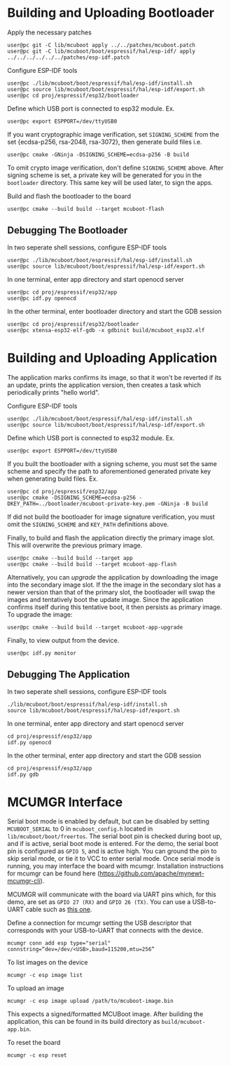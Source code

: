 # Building and Uploading Bootloader
Apply the necessary patches
```console
user@pc git -C lib/mcuboot apply ../../patches/mcuboot.patch
user@pc git -C lib/mcuboot/boot/espressif/hal/esp-idf/ apply ../../../../../../patches/esp-idf.patch
```

Configure ESP-IDF tools
```console
user@pc ./lib/mcuboot/boot/espressif/hal/esp-idf/install.sh
user@pc source lib/mcuboot/boot/espressif/hal/esp-idf/export.sh
user@pc cd proj/espressif/esp32/bootloader
```

Define which USB port is connected to esp32 module. Ex.
```console
user@pc export ESPPORT=/dev/ttyUSB0
```

If you want cryptographic image verification, set `SIGNING_SCHEME` from the set {ecdsa-p256, rsa-2048, rsa-3072}, then generate build files i.e.
```console
user@pc cmake -GNinja -DSIGNING_SCHEME=ecdsa-p256 -B build
```
To omit crypto image verification, don't define `SIGNING_SCHEME` above. After signing scheme is set, a private key will be generated for you in the `bootloader` directory. This same key will be used later, to sign the apps.

Build and flash the bootloader to the board
```console
user@pc cmake --build build --target mcuboot-flash
```

## Debugging The Bootloader
In two seperate shell sessions, configure ESP-IDF tools
```console
user@pc ./lib/mcuboot/boot/espressif/hal/esp-idf/install.sh
user@pc source lib/mcuboot/boot/espressif/hal/esp-idf/export.sh
```

In one terminal, enter app directory and start openocd server
```console
user@pc cd proj/espressif/esp32/app
user@pc idf.py openocd
```

In the other terminal, enter bootloader directory and start the GDB session
```console
user@pc cd proj/espressif/esp32/bootloader
user@pc xtensa-esp32-elf-gdb -x gdbinit build/mcuboot_esp32.elf
```

# Building and Uploading Application
The application marks confirms its image, so that it won't be reverted if its an update, prints the application version, then creates a task which periodically prints "hello world".

Configure ESP-IDF tools
```console
user@pc ./lib/mcuboot/boot/espressif/hal/esp-idf/install.sh
user@pc source lib/mcuboot/boot/espressif/hal/esp-idf/export.sh
```

Define which USB port is connected to esp32 module. Ex.
```console
user@pc export ESPPORT=/dev/ttyUSB0
```

If you built the bootloader with a signing scheme, you must set the same scheme and specify the path to aforementioned generated private key when generating build files. Ex.
```console
user@pc cd proj/espressif/esp32/app
user@pc cmake -DSIGNING_SCHEME=ecdsa-p256 -DKEY_PATH=../bootloader/mcuboot-private-key.pem -GNinja -B build
```
If did not build the bootloader for image signature verification, you must omit the `SIGNING_SCHEME` and `KEY_PATH` definitions above.

Finally, to build and flash the application directly the primary image slot. This will overwrite the previous primary image.
```console
user@pc cmake --build build --target app
user@pc cmake --build build --target mcuboot-app-flash
```

Alternatively, you can _upgrade_ the application by downloading the image into the secondary image slot. If the the image in the secondary slot has a newer version than that of the primary slot, the bootloader will swap the images and tentatively boot the update image. Since the application confirms itself during this tentative boot, it then persists as primary image. To upgrade the image:
```console
user@pc cmake --build build --target mcuboot-app-upgrade
```
Finally, to view output from the device.

```console
user@pc idf.py monitor
```

## Debugging The Application
In two seperate shell sessions, configure ESP-IDF tools
```console
./lib/mcuboot/boot/espressif/hal/esp-idf/install.sh
source lib/mcuboot/boot/espressif/hal/esp-idf/export.sh
```

In one terminal, enter app directory and start openocd server
```console
cd proj/espressif/esp32/app
idf.py openocd
```

In the other terminal, enter app directory and start the GDB session
```console
cd proj/espressif/esp32/app
idf.py gdb
```

# MCUMGR Interface
Serial boot mode is enabled by default, but can be disabled by setting `MCUBOOT_SERIAL` to 0 in  `mcuboot_config.h` located in `lib/mcuboot/boot/freertos`. The serial boot pin is checked during boot up, and if is active, serial boot mode is entered. For the demo, the serial boot pin is configured as `GPIO 5`, and is active high. You can ground the pin to skip serial mode, or tie it to VCC to enter serial mode. Once serial mode is running, you may interface the board with mcumgr. Installation instructions for mcumgr can be found here (https://github.com/apache/mynewt-mcumgr-cli).

MCUMGR will communicate with the board via UART pins which, for this demo, are set as `GPIO 27 (RX)` and `GPIO 26 (TX)`. You can use a USB-to-UART cable such as [this one](https://www.adafruit.com/product/954).

Define a connection for mcumgr setting the USB descriptor that corresponds with your USB-to-UART that connects with the device.
```
mcumgr conn add esp type="serial" connstring=“dev=/dev/<USB>,baud=115200,mtu=256”
```
To list images on the device
```
mcumgr -c esp image list
```
To upload an image
```
mcumgr -c esp image upload /path/to/mcuboot-image.bin
```
This expects a signed/formatted MCUBoot image. After building the application, this can be found in its build directory as `build/mcuboot-app.bin`. 

To reset the board 
```
mcumgr -c esp reset
```

